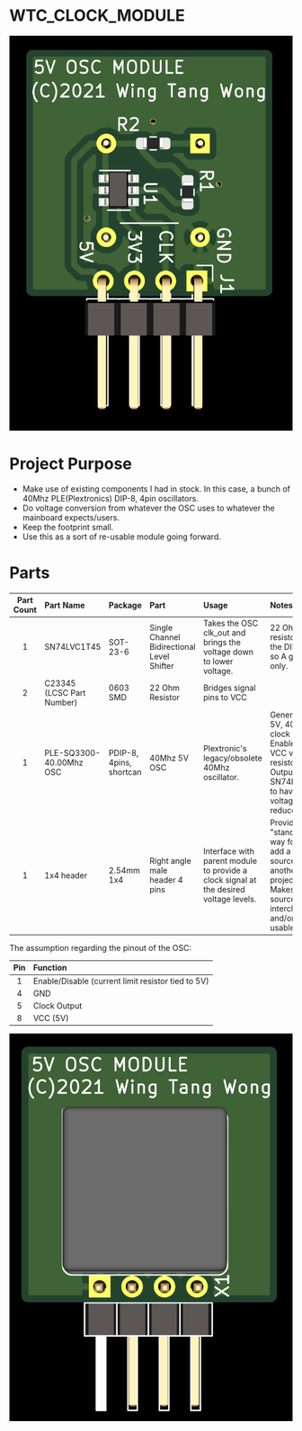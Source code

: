 # WTC_CLOCK_MODULE

![SMD Side of Clock Module](IMAGES/CLOCK-MODULE-SMD_SIDE.png)


# Project Purpose

* Make use of existing components I had in stock. In this case, a bunch of 40Mhz PLE(Plextronics) DIP-8, 4pin oscillators.
* Do voltage conversion from whatever the OSC uses to whatever the mainboard expects/users.
* Keep the footprint small.
* Use this as a sort of re-usable module going forward.

# Parts

| Part Count | Part Name                 | Package                 | Part                                       | Usage                                                                                 | Notes                                                                                                                                 |
| :----:     | :----                     | :----                   | :----                                      | :----                                                                                 | :----                                                                                                                                 |
| 1          | SN74LVC1T45               | SOT-23-6                | Single Channel Bidirectional Level Shifter | Takes the OSC clk_out and brings the voltage down to lower voltage.                   | 22 Ohm resistor has the DIR fixed so A goes to B only.                                                                                |
| 2          | C23345 (LCSC Part Number) | 0603 SMD                | 22 Ohm Resistor                            | Bridges signal pins to VCC                                                            |                                                                                                                                       |
| 1          | PLE-SQ3300-40.00Mhz OSC   | PDIP-8, 4pins, shortcan | 40Mhz 5V OSC                               | Plextronic's legacy/obsolete 40Mhz oscillator.                                        | Generates a 5V, 40Mhz clock signal. Enable tied to VCC via resistor. Output goes to SN74LVC1T45 to have voltage reduced.              |
| 1          | 1x4 header                | 2.54mm 1x4              | Right angle male header 4 pins             | Interface with parent module to provide a clock signal at the desired voltage levels. | Provides a "standard" way for me to add a clock source to another project board. Makes clock sources interchangable and/or re-usable. |

The assumption regarding the pinout of the OSC:

| Pin     | Function                                           |
| :-----: | :---------------                                   |
| 1       | Enable/Disable (current limit resistor tied to 5V) |
| 4       | GND                                                |
| 5       | Clock Output                                       |
| 8       | VCC (5V)                                           |


![OSC CAN Side of Clock Module](IMAGES/CLOCK-MODULE-OSC_SIDE.png)
